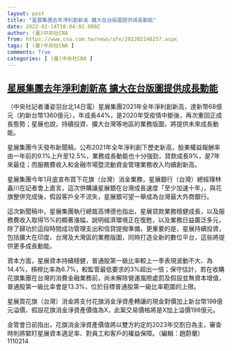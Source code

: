 ```yaml
---
layout: post
title: "星展集團去年淨利創新高 擴大在台版圖提供成長動能"
date: 2022-02-14T10:04:02.000Z
author: (臺)中央社CNA
from: https://www.cna.com.tw/news/afe/202202140257.aspx
tags: [ (臺)中央社CNA ]
comments: True
categories: [ (臺)中央社CNA ]
---
```

<!--1644833042000-->
[星展集團去年淨利創新高 擴大在台版圖提供成長動能](https://www.cna.com.tw/news/afe/202202140257.aspx)
------

<div>
<div></div><div><p>（中央社記者潘姿羽台北14日電）星展集團2021年全年淨利創新高，達新幣68億元（約新台幣1360億元），年成長44%，是2020年受疫情中斷後，再次重回正成長態勢；星展也說，持續投資、擴大台灣等地區的業務版圖，將提供未來成長動能。</p><p>星展集團今天發布新聞稿，公布2021年全年淨利創下歷史新高，股東權益報酬率由一年前的9.1%上升至12.5%，業務成長動能也十分強勁，貸款成長9%，是7年來最佳；而服務費收入和金融市場暨流動資金管理業務收入均續創新高。</p><p>星展集團今年1月底宣布買下花旗（台灣）消金業務，星展銀行（台灣）總經理林鑫川在記者會上直言，這次併購讓星展銀在台灣成長速度「至少加速十年」，與花旗整併完成後，假設客戶全不流失，星展銀可望一舉成為台灣最大外商銀行。</p><p>這次新聞稿中，星展集團執行總裁高博德也指出，星展貸款業務穩健成長，以及服務費收入取得15%的顯著漲幅，說明經濟環境正在復甦，以及業務日益廣泛多元，除了歸功於這段時間成功管理支出和信貸提撥準備，更重要的是，星展持續投資，包括擴大在印度、台灣及大灣區的業務版圖，同時打造全新的數位平台，這些將提供更多成長動能。</p><p>資本方面，星展資本持續穩健，普通股第一級比率較上一季表現波動不大、為14.4%，槓桿比率為6.7%，較監管最低要求的3%超出一倍；保守估計，若在收購花旗集團在台灣的消費金融業務前，尚未解除營運風險處罰及假設並無資本增值，普通股第一級比率會是13.3%，位於目標普通股第一級比率範圍的上限。</p><p>星展買花旗（台灣）消金將支付花旗消金淨資產轉讓的現金對價加上新台幣198億元溢價，假設花旗消金淨資產價值為X，此案交易價格將是X加上溢價198億元。</p><p>金管會日前指出，花旗消金淨資產價值將以雙方約定的2023年交割日為主，審查時則將緊盯星展資本適足率、對員工和客戶的權益保障。（編輯：趙蔚蘭）1110214</p></div>
</div>
